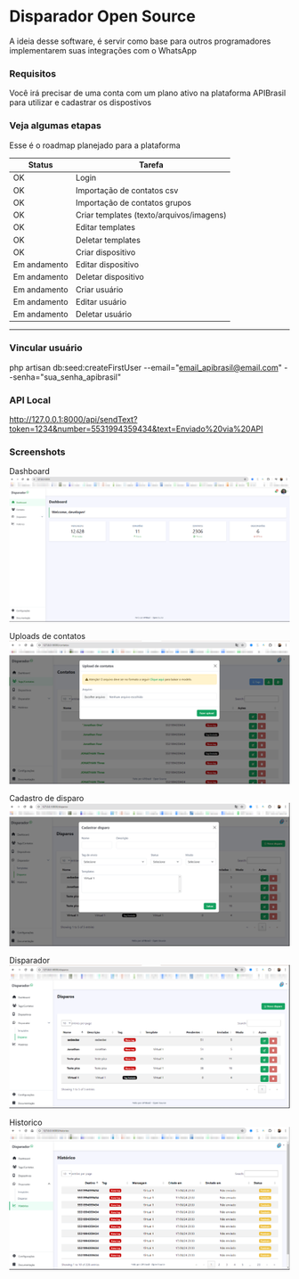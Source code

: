 # Disparador Open Source

A ideia desse software, é servir como base para outros programadores implementarem suas integrações com o WhatsApp 

### Requisitos
Você irá precisar de uma conta com um plano ativo na plataforma APIBrasil para utilizar e cadastrar os dispostivos

### Veja algumas etapas

Esse é o roadmap planejado para a plataforma 

| Status  | Tarefa                                      |
| ------- | --------                                    |
| OK   |   Login                                     |   
| OK   |   Importação de contatos csv              |   
| OK   |   Importação de contatos grupos             |   
| OK   |   Criar templates (texto/arquivos/imagens)  |   
| OK   |   Editar templates                          |   
| OK   |   Deletar templates                         |
| OK   |   Criar dispositivo                         |   
| Em andamento   |   Editar dispositivo                        |   
| Em andamento   |   Deletar dispositivo                       |   
| Em andamento   |   Criar usuário                             |   
| Em andamento   |   Editar usuário                            |   
| Em andamento   |   Deletar usuário                           |   

-------------------------------

### Vincular usuário
php artisan db:seed:createFirstUser --email="email_apibrasil@email.com" --senha="sua_senha_apibrasil"

### API Local
http://127.0.0.1:8000/api/sendText?token=1234&number=5531994359434&text=Enviado%20via%20API

### Screenshots
Dashboard
![Dashboard](screen-dashboard.png)

Uploads de contatos
![Contatos](screen-upload-contatos.png)

Cadastro de disparo
![Contatos](screen-novo-disparos.png)

Disparador
![Contatos](screen-disparos.png)

Historico
![Contatos](screen-historico.png)
